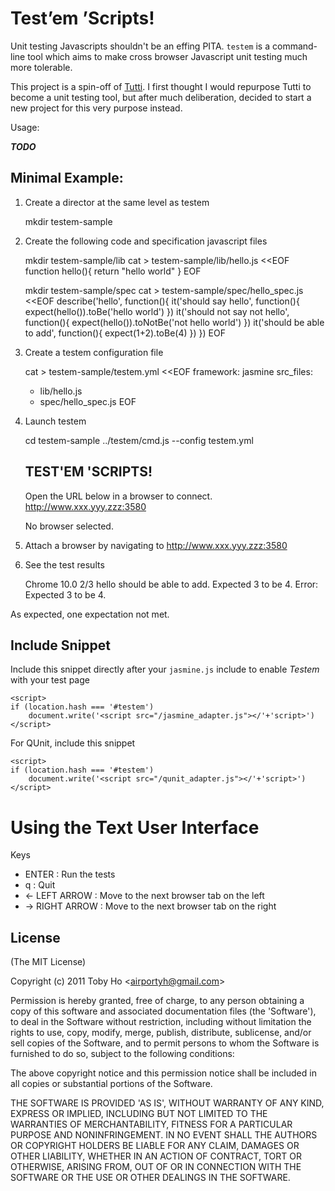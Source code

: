 Test&rsquo;em &rsquo;Scripts!
=================

Unit testing Javascripts shouldn't be an effing PITA. `testem` is a command-line tool which aims to make cross browser Javascript unit testing much more tolerable.

This project is a spin-off of [Tutti](https://github.com/airportyh/Tutti). I first thought I would repurpose Tutti to become a unit testing tool, but after much deliberation, decided to start a new project for this very purpose instead.

Usage:

***TODO***

Minimal Example:
----------------
1) Create a director at the same level as testem

    mkdir testem-sample

2) Create the following code and specification javascript files

    mkdir testem-sample/lib
    cat > testem-sample/lib/hello.js <<EOF
    function hello(){
        return "hello world"
    }
    EOF

    mkdir testem-sample/spec
    cat > testem-sample/spec/hello_spec.js <<EOF
    describe('hello', function(){
        it('should say hello', function(){
            expect(hello()).toBe('hello world')
        })
        it('should not say not hello', function(){
            expect(hello()).toNotBe('not hello world')
        })
        it('should be able to add', function(){
            expect(1+2).toBe(4)
        })
    })
    EOF

3) Create a testem configuration file

    cat > testem-sample/testem.yml <<EOF
    framework: jasmine
    src_files:
      - lib/hello.js
      - spec/hello_spec.js
    EOF

4) Launch testem

    cd testem-sample
    ../testem/cmd.js --config testem.yml

    TEST'EM 'SCRIPTS!
    -
    Open the URL below in a browser to connect.
    http://www.xxx.yyy.zzz:3580

    No browser selected.

5) Attach a browser by navigating to http://www.xxx.yyy.zzz:3580

6) See the test results

    Chrome 10.0
        2/3
    hello should be able to add.
        Expected 3 to be 4.
        Error: Expected 3 to be 4.

As expected, one expectation not met.


Include Snippet
---------------

Include this snippet directly after your `jasmine.js` include to enable *Testem* with your
test page

    <script>
    if (location.hash === '#testem')
        document.write('<script src="/jasmine_adapter.js"></'+'script>')
    </script>

For QUnit, include this snippet

    <script>
    if (location.hash === '#testem')
        document.write('<script src="/qunit_adapter.js"></'+'script>')
    </script>

Using the Text User Interface
=============================
Keys

 * ENTER : Run the tests
 * q : Quit
 * <- LEFT ARROW  : Move to the next browser tab on the left
 * -> RIGHT ARROW : Move to the next browser tab on the right


License
-------

(The MIT License)

Copyright (c) 2011 Toby Ho &lt;airportyh@gmail.com&gt;

Permission is hereby granted, free of charge, to any person obtaining a copy of this software and associated documentation files (the 'Software'), to deal in the Software without restriction, including without limitation the rights to use, copy, modify, merge, publish, distribute, sublicense, and/or sell copies of the Software, and to permit persons to whom the Software is furnished to do so, subject to the following conditions:

The above copyright notice and this permission notice shall be included in all copies or substantial portions of the Software.

THE SOFTWARE IS PROVIDED 'AS IS', WITHOUT WARRANTY OF ANY KIND, EXPRESS OR IMPLIED, INCLUDING BUT NOT LIMITED TO THE WARRANTIES OF MERCHANTABILITY, FITNESS FOR A PARTICULAR PURPOSE AND NONINFRINGEMENT. IN NO EVENT SHALL THE AUTHORS OR COPYRIGHT HOLDERS BE LIABLE FOR ANY CLAIM, DAMAGES OR OTHER LIABILITY, WHETHER IN AN ACTION OF CONTRACT, TORT OR OTHERWISE, ARISING FROM, OUT OF OR IN CONNECTION WITH THE SOFTWARE OR THE USE OR OTHER DEALINGS IN THE SOFTWARE.

